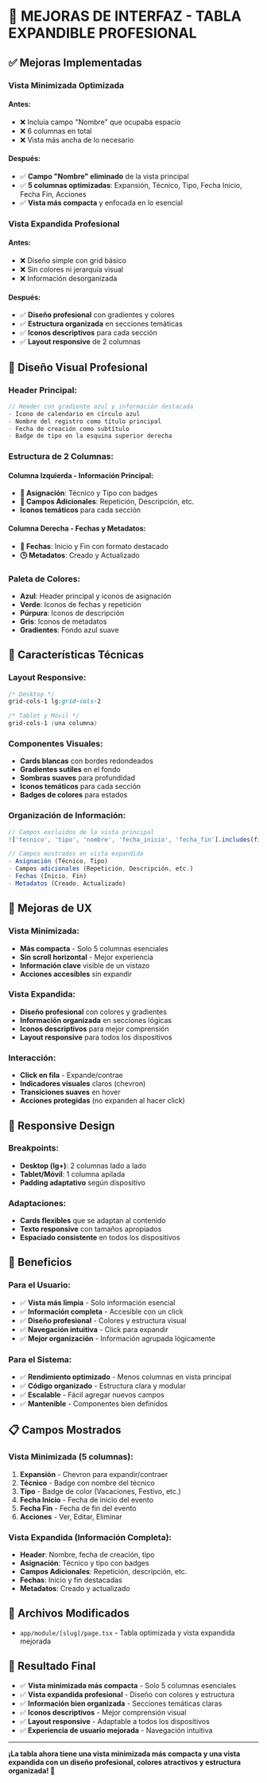 # 🎨 MEJORAS DE INTERFAZ - TABLA EXPANDIBLE PROFESIONAL

## ✅ Mejoras Implementadas

### **Vista Minimizada Optimizada**

#### **Antes:**
- ❌ Incluía campo "Nombre" que ocupaba espacio
- ❌ 6 columnas en total
- ❌ Vista más ancha de lo necesario

#### **Después:**
- ✅ **Campo "Nombre" eliminado** de la vista principal
- ✅ **5 columnas optimizadas**: Expansión, Técnico, Tipo, Fecha Inicio, Fecha Fin, Acciones
- ✅ **Vista más compacta** y enfocada en lo esencial

### **Vista Expandida Profesional**

#### **Antes:**
- ❌ Diseño simple con grid básico
- ❌ Sin colores ni jerarquía visual
- ❌ Información desorganizada

#### **Después:**
- ✅ **Diseño profesional** con gradientes y colores
- ✅ **Estructura organizada** en secciones temáticas
- ✅ **Iconos descriptivos** para cada sección
- ✅ **Layout responsive** de 2 columnas

## 🎨 Diseño Visual Profesional

### **Header Principal:**
```typescript
// Header con gradiente azul y información destacada
- Icono de calendario en círculo azul
- Nombre del registro como título principal
- Fecha de creación como subtítulo
- Badge de tipo en la esquina superior derecha
```

### **Estructura de 2 Columnas:**

#### **Columna Izquierda - Información Principal:**
- **👥 Asignación**: Técnico y Tipo con badges
- **📝 Campos Adicionales**: Repetición, Descripción, etc.
- **Iconos temáticos** para cada sección

#### **Columna Derecha - Fechas y Metadatos:**
- **📅 Fechas**: Inicio y Fin con formato destacado
- **🕒 Metadatos**: Creado y Actualizado

### **Paleta de Colores:**
- **Azul**: Header principal y iconos de asignación
- **Verde**: Iconos de fechas y repetición
- **Púrpura**: Iconos de descripción
- **Gris**: Iconos de metadatos
- **Gradientes**: Fondo azul suave

## 🔧 Características Técnicas

### **Layout Responsive:**
```css
/* Desktop */
grid-cols-1 lg:grid-cols-2

/* Tablet y Móvil */
grid-cols-1 (una columna)
```

### **Componentes Visuales:**
- **Cards blancas** con bordes redondeados
- **Gradientes sutiles** en el fondo
- **Sombras suaves** para profundidad
- **Iconos temáticos** para cada sección
- **Badges de colores** para estados

### **Organización de Información:**
```typescript
// Campos excluidos de la vista principal
!['tecnico', 'tipo', 'nombre', 'fecha_inicio', 'fecha_fin'].includes(field.name)

// Campos mostrados en vista expandida
- Asignación (Técnico, Tipo)
- Campos adicionales (Repetición, Descripción, etc.)
- Fechas (Inicio, Fin)
- Metadatos (Creado, Actualizado)
```

## 🎯 Mejoras de UX

### **Vista Minimizada:**
- **Más compacta** - Solo 5 columnas esenciales
- **Sin scroll horizontal** - Mejor experiencia
- **Información clave** visible de un vistazo
- **Acciones accesibles** sin expandir

### **Vista Expandida:**
- **Diseño profesional** con colores y gradientes
- **Información organizada** en secciones lógicas
- **Iconos descriptivos** para mejor comprensión
- **Layout responsive** para todos los dispositivos

### **Interacción:**
- **Click en fila** - Expande/contrae
- **Indicadores visuales** claros (chevron)
- **Transiciones suaves** en hover
- **Acciones protegidas** (no expanden al hacer click)

## 📱 Responsive Design

### **Breakpoints:**
- **Desktop (lg+)**: 2 columnas lado a lado
- **Tablet/Móvil**: 1 columna apilada
- **Padding adaptativo** según dispositivo

### **Adaptaciones:**
- **Cards flexibles** que se adaptan al contenido
- **Texto responsive** con tamaños apropiados
- **Espaciado consistente** en todos los dispositivos

## 🚀 Beneficios

### **Para el Usuario:**
- ✅ **Vista más limpia** - Solo información esencial
- ✅ **Información completa** - Accesible con un click
- ✅ **Diseño profesional** - Colores y estructura visual
- ✅ **Navegación intuitiva** - Click para expandir
- ✅ **Mejor organización** - Información agrupada lógicamente

### **Para el Sistema:**
- ✅ **Rendimiento optimizado** - Menos columnas en vista principal
- ✅ **Código organizado** - Estructura clara y modular
- ✅ **Escalable** - Fácil agregar nuevos campos
- ✅ **Mantenible** - Componentes bien definidos

## 📋 Campos Mostrados

### **Vista Minimizada (5 columnas):**
1. **Expansión** - Chevron para expandir/contraer
2. **Técnico** - Badge con nombre del técnico
3. **Tipo** - Badge de color (Vacaciones, Festivo, etc.)
4. **Fecha Inicio** - Fecha de inicio del evento
5. **Fecha Fin** - Fecha de fin del evento
6. **Acciones** - Ver, Editar, Eliminar

### **Vista Expandida (Información Completa):**
- **Header**: Nombre, fecha de creación, tipo
- **Asignación**: Técnico y tipo con badges
- **Campos Adicionales**: Repetición, descripción, etc.
- **Fechas**: Inicio y fin destacadas
- **Metadatos**: Creado y actualizado

## 🔧 Archivos Modificados

- `app/module/[slug]/page.tsx` - Tabla optimizada y vista expandida mejorada

## 🎉 Resultado Final

- ✅ **Vista minimizada más compacta** - Solo 5 columnas esenciales
- ✅ **Vista expandida profesional** - Diseño con colores y estructura
- ✅ **Información bien organizada** - Secciones temáticas claras
- ✅ **Iconos descriptivos** - Mejor comprensión visual
- ✅ **Layout responsive** - Adaptable a todos los dispositivos
- ✅ **Experiencia de usuario mejorada** - Navegación intuitiva

---

**¡La tabla ahora tiene una vista minimizada más compacta y una vista expandida con un diseño profesional, colores atractivos y estructura organizada! 🎉**
